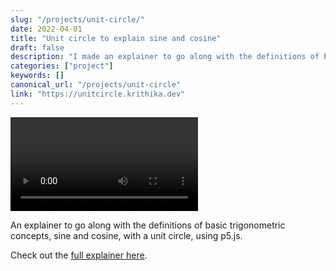 ```yaml
---
slug: "/projects/unit-circle/"
date: 2022-04-01
title: "Unit circle to explain sine and cosine"
draft: false
description: "I made an explainer to go along with the definitions of basic trigonometric concepts, sine and cosine, with a unit circle. Sketched using p5.js."
categories: ["project"]
keywords: []
canonical_url: "/projects/unit-circle"
link: "https://unitcircle.krithika.dev"
---
```


<video controls>
    <source src="images2/unit-circle.mp4" type="video/mp4">
</video>

An explainer to go along with the definitions of basic trigonometric concepts, sine and cosine, with a unit circle, using p5.js.

Check out the [full explainer here](https://unitcircle.krithika.dev).
